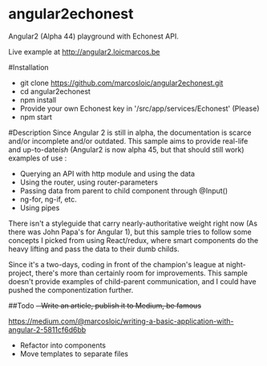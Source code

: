 # angular2echonest
Angular2 (Alpha 44) playground with Echonest API.

Live example at http://angular2.loicmarcos.be

#Installation
- git clone https://github.com/marcosloic/angular2echonest.git
- cd angular2echonest
- npm install
- Provide your own Echonest key in '/src/app/services/Echonest' (Please)
- npm start

#Description
Since Angular 2 is still in alpha, the documentation is scarce and/or incomplete and/or outdated. This sample aims to provide real-life and up-to-date*ish* (Angular2 is now alpha 45, but that should still work) examples of use :

- Querying an API with http module and using the data
- Using the router, using router-parameters
- Passing data from parent to child component through @Input()
- ng-for, ng-if, etc.
- Using pipes

There isn't a styleguide that carry nearly-authoritative weight right now (As there was John Papa's for Angular 1), but this sample tries to follow some concepts I picked from using React/redux, where smart components do the heavy lifting and pass the data to their dumb childs.

Since it's a two-days, coding in front of the champion's league at night-project, there's more than certainly room for improvements. This sample doesn't provide examples of child-parent communication, and I could have pushed the componentization further.

##Todo
~~- Write an article, publish it to Medium, be famous~~

https://medium.com/@marcosloic/writing-a-basic-application-with-angular-2-5811cf6d6bb

- Refactor into components
- Move templates to separate files

